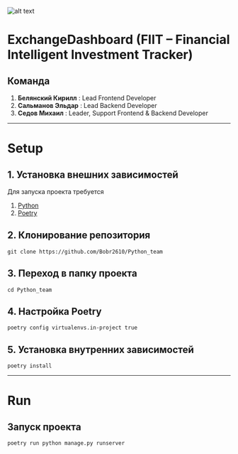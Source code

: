 ![alt text](https://github.com/Bobr2610/Python_team/blob/main/Logo.png?raw=true)
# ExchangeDashboard (FIIT – Financial Intelligent Investment Tracker)
## Команда
1. **Белянский Кирилл** : Lead Frontend Developer
2. **Сальманов Эльдар** : Lead Backend Developer
3. **Седов Михаил**     : Leader, Support Frontend & Backend Developer
---

# Setup

## 1. Установка внешних зависимостей

Для запуска проекта требуется
1. [Python](https://www.python.org/)
2. [Poetry](https://python-poetry.org/)

## 2. Клонирование репозитория
```shell
git clone https://github.com/Bobr2610/Python_team
```

## 3. Переход в папку проекта
```shell
cd Python_team
```

## 4. Настройка Poetry
```shell
poetry config virtualenvs.in-project true
```

## 5. Установка внутренних зависимостей
```shell
poetry install
```

---

# Run

## Запуск проекта
```shell
poetry run python manage.py runserver
```
